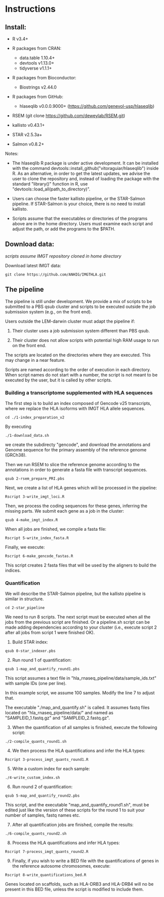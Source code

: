 # Instructions

## Install:

- R v3.4+

- R packages from CRAN:
    + data.table 1.10.4+
    + devtools v1.13.0+
    + tidyverse v1.1.1+
    
- R packages from Bioconductor:
    + Biostrings v2.44.0

- R packages from GitHub:
    + hlaseqlib v0.0.0.9000+ (https://github.com/genevol-usp/hlaseqlib) 
    
- RSEM (git clone https://github.com/deweylab/RSEM.git)

- kallisto v0.43.1+

- STAR v2.5.3a+

- Salmon v0.8.2+


Notes:

- The hlaseqlib R package is under active development. It can be installed with
  the command devtools::install\_github("vitoraguiar/hlaseqlib") inside R. As an
  alternative, in order to get the latest updates, we advise the user to clone
  the repository and, instead of loading the package with the standard
  "library()" function in R, use "devtools::load\_all(path\_to\_directory)".

- Users can choose the faster kallisto pipeline, or the STAR-Salmon pipeline.
  If STAR-Salmon is your choice, there is no need to install kallisto. 

- Scripts assume that the executables or directories of the programs above are
  in the home directory. Users must examine each script and adjust the path, or
  add the programs to the $PATH.

## Download data:

*scripts assume IMGT repository cloned in home directory*

Download latest IMGT data:

```
git clone https://github.com/ANHIG/IMGTHLA.git
```

## The pipeline

The pipeline is still under development. We provide a mix of scripts to be
submitted to a PBS qsub cluster and scripts to be executed outside the job
submission system (e.g., on the front end). 

Users outside the LEM-darwin cluster must adapt the pipeline if:

1. Their cluster uses a job submission system different than PBS qsub.

2. Their cluster does not allow scripts with potential high RAM usage to run on
   the front end.

The scripts are located on the directories where they are executed. This may
change in a near feature.

Scripts are named according to the order of execution in each directory. When 
script names do not start with a number, the script is not meant to be executed
by the user, but it is called by other scripts.


### Building a transcriptome supplemented with HLA sequences

The first step is to build an index composed of Gencode v25 transcripts, where
we replace the HLA isoforms with IMGT HLA allele sequences.

```
cd ./1-index_preparation_v2
```

By executing 

```
./1-download_data.sh
```

we create the subdirecty "gencode", and download the annotations and Genome
sequence for the primary assembly of the reference genome (GRCh38).

Then we run RSEM to slice the reference genome according to the annotations
in order to generate a fasta file with transcript sequences. 

```
qsub 2-rsem_prepare_PRI.pbs
```

Next, we create a list of HLA genes which will be processed in the pipeline:


```
Rscript 3-write_imgt_loci.R
```

Then, we process the coding sequences for these genes, inferring the missing
parts. We submit each gene as a job in the cluster:


```
qsub 4-make_imgt_index.R
```

When all jobs are finished, we compile a fasta file:

```
Rscript 5-write_index_fasta.R
```

Finally, we execute:

```
Rscript 6-make_gencode_fastas.R
```

This script creates 2 fasta files that will be used by the aligners to build the
indices. 


### Quantification

We will describe the STAR-Salmon pipeline, but the kallisto pipeline is similar
in structure.

```
cd 2-star_pipeline
```

We need to run 8 scripts. The next script must be executed when all the jobs
from the previous script are finished. Or a pipeline.sh script can be made
adding dependencies according to your cluster (i.e., execute script 2 after all
jobs from script 1 were finished OK).

1. Build STAR index:

```
qsub 0-star_indexer.pbs
```

2. Run round 1 of quantification:

```
qsub 1-map_and_quantify_round1.pbs
```

This script assumes a text file in "hla\_rnaseq\_pipeline/data/sample\_ids.txt"
with sample IDs (one per line).

In this example script, we assume 100 samples. Modify the line 7 to adjust that.

The executable "./map\_and\_quantify.sh" is called. It assumes fastq files
located on "hla\_rnaseq\_pipeline/data/" and named as "SAMPLEID\_1.fastq.gz" and
"SAMPLEID\_2.fastq.gz".


3. When the quantification of all samples is finished, execute the following
   script:

```
./2-compile_quants_round1.sh
```

4. We then process the HLA quantifications and infer the HLA types:

```
Rscript 3-process_imgt_quants_round1.R
```

5. Write a custom index for each sample:

```
./4-write_custom_index.sh
```

6. Run round 2 of quantification:

```
qsub 5-map_and_quantify_round2.pbs
```

This script, and the executable "map\_and\_quantify\_round1.sh", must be edited
just like the version of these scripts for the round 1 to suit your number of
samples, fastq names etc.

7. After all quantification jobs are finished, compile the results:

```
./6-compile_quants_round2.sh
```

8. Process the HLA quantifications and infer HLA types:

```
Rscript 7-process_imgt_quants_round2.R
```

9. Finally, if you wish to write a BED file with the quantifications of genes in
the reference autosome chromosomes, execute:

```
Rscript 8-write_quantifications_bed.R
```

Genes located on scaffolds, such as HLA-DRB3 and HLA-DRB4 will no be present in
this BED file, unless the script is modified to include them.
